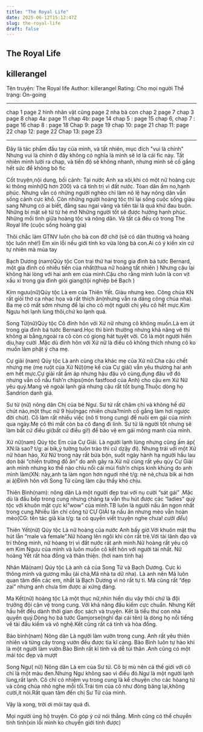 ```yaml
---
title: "The Royal Life"
date: 2025-06-12T15:12:47Z
slug: the-royal-life
draft: false
---
```


## The Royal Life

## killerangel

Tên truyện: The Royal life
Author: killerangel
Rating: Cho mọi người
Thể trạng: On-going
__________________________________
chap 1 page 2
hình nhân vật cũng page 2 nha bà con
chap 2 page 7
chap 3 page 8 
chap 4a: page 11 
chap 4b: page 14 
chap 5 : page 15 
chap 6, chap 7 : page 16 
chap 8 : page 18 
Chap 9: page 19 
chap 10: page 21 
chap 11: page 22 
chap 12: page 22 
Chap 13: page 23
______________________________________ 
 
 
 
 
Đây là tác phẩm đầu tay của mình, và tất nhiên, mục đích "vui là chính"
Nhưng vui là chính ở đây không có nghĩa là mình sẽ lơ là cái fic này.
Tất nhiên mình lười ra chap, và tiến độ sẽ không nhanh, nhưng mình sẽ cố gắng hết sức để không bỏ fic
 
Cốt truyện,nội dung, bối cảnh:
Tại nước Anh xa xôi,khi có một nữ hoàng cực kì thông minh(IQ hơn 200) và cá tính trị vì đất nước.
Tòan dân ấm no,hạnh phúc.
Nhưng vẫn có những người nghèo chỉ làm nô lệ hay nông dân vẫn sống cảnh cực khổ.
Còn những người hoàng tộc thì lại sống cuộc sống giàu sang
Nhưng có ai biết, đằng sau ngai vàng và tiền tài là quá khứ đau buồn.
Những bí mật sẽ từ từ hé mở
Những người tốt sẽ được hưởng hạnh phúc.
Những mối tình giữa hoàng tộc và nông dân.
Và tất cả đều có trong The Royal life (cuộc sống hoàng gia)
 
Thôi chắc làm GTNV luôn cho bà con đỡ chờ (sẽ có dân thường và hoàng tộc luôn nhé!)
Em xin lỗi nếu giới tính ko vừa lòng bà con.Ai có ý kiến xin cứ tự nhiên mà múa tay
 
 
Bạch Dương (nam)Qúy tộc
Con trai thứ hai trong gia đình bá tước Bernard, một gia đình có nhiều tiền của nhất(thua nữ hoàng tất nhiên )
Nhưng cậu lại không hài lòng với hai anh em của mình.Cậu cho rằng mình luôn là con vịt xấu xí trong gia đình giỏi giang(tội nghiệp bé Bạch )
 
 
 
Kim ngưu(nữ)Qúy tộc
Là em của Thiên Yết. Giàu nhưng keo. Công chúa KN rất giỏi thơ ca nhạc họa và rất thích ăn(nhưng vẫn ra dáng công chúa nha). Ba mẹ cô mất sớm nhưng để lại cho cô một người chị yêu cô hết mực.Kim Ngưu hơi lạnh lùng thôi,chứ ko lạnh quá.
 
 
Song Tử(nữ)Qúy tộc
Cô đính hôn với Xử nữ nhưng cô không muốn.Là em út trong gia đình bá tước Bernard.Học thì bình thường nhưng khả năng vẽ thì không ai bằng,ngoài ra cô còn có giọng hát tuyệt vời.
Cô là một người hiền dịu,hay cười .Mặc dù đính hôn với Xử nữ là điều cô không thích nhưng cô ko muốn làm phật ý cha mẹ.
 
 
Cự giải (nam) Qúy tộc
Là anh cùng cha khác mẹ của Xử nữ.Cha cậu chết nhưng mẹ (mẹ ruột của Xử Nữ)(mẹ kế của Cự giải) vẫn yêu thương hai anh em hết mực.Cự giải rất ấm áp nhưng hậu đậu vô cùng,đụng đâu vỡ đó nhưng vẫn cố nấu fish’n chips(món fastfood của Anh) cho cậu em Xử Nữ yêu quý.Mang vẻ ngoài lạnh giá nhưng cậu rất tốt bụng.Thuộc dòng họ Sandrion danh giá.
 
 
 
Sư tử (nữ) nông dân
Chị của bé Ngư. Sư tử rất chăm chỉ và không hế dữ chút nào,một thục nữ 9 hịu(ngạc nhiên chưa?mình cố gắng làm hơi ngược đời chút). Cô làm rất nhiều việc (nô tì trong cung) để nuôi em gái của mình qua ngày.Mẹ cô thì mất còn ba cô đang đi lính. Sư tử là người tốt nhưng sẽ làm bất cứ điều gì(bất cứ điều gì!) để bảo vệ em gái mỏng manh của mình.
 
 
Xử nữ(nam) Qúy tộc
Em của Cự Giải. Là người lạnh lùng nhưng cũng ấm áp( XN:là sao? t/g: ai bik,ý tưởng tuôn trào thì cứ dzậy đi). Nhưng trái với một Xử nữ hòan hảo, Xử Nữ trong này rất bừa bộn, suốt ngày hành hạ người hầu lau dọn bãi “chiến trường đồ ăn” do anh gây ra.Xử nữ cũng rất yêu qúy Cự Giải anh mình nhưng ko thể nào chỉu nổi cái mùi fish’n chips kinh khủng do anh mình làm(XN: này,anh ta làm ngon hơn nguơi nhé t/g: nè nè,chưa bik ai hơn ai à)Đính hôn với Song Tử cũng làm cậu thấy khó chịu.
 
 
Thiên Bình(nam): nông dân
Là một người đẹp trai với nụ cười “sát gái” .Mặc dù là đầu bếp trong cung nhưng chàng ta vẫn thu hút được các “ladies” quý tộc với khuôn mặt cực kì”wow” của mình.TB luôn là người nấu ăn ngon nhất trong cung.Nhiều lần chỉ công tử CỰ GIẢI ta nấu ăn nhưng mèo vẫn hoàn mèo(CG: tên tác giả kia t/g: ta có quyền viết truyện nghe chưa! *cưởi đểu*)
 
 
Thiên Yết(nữ) Qúy tộc
Là nữ hoàng của nước Anh bấy giờ.Với khuôn mặt thu hút lẫn “male và female”.Nữ hòang lên ngôi khi còn rất trẻ.Với tài lãnh đạo và trí thông minh, nữ hòang trị vì đất nước rất anh minh.Nữ hoàng rất yêu cô em Kim Ngưu của mình và luôn muốn cô kết hôn với người tài nhất. Nữ hoàng Yết rất hòa đồng và thân thiện.
(hơi nam tính ha)
 
Nhân Mã(nam) Qúy tộc
Là anh cả của Song Tử và Bạch Dương. Cực kì thông minh và gương mẫu (ái chà,Mã nhà ta dữ nha). Là anh nên Mã luôn quan tâm đến các em, nhất là Bạch Dương vì nó rất tự ti. Mã cũng rất “đẹp zai” nhưng anh chưa tìm được ai xứng đáng.
 
 
Ma Kết(nữ) hoàng tộc
Là một thục nữ,nhìn hiền dịu vậy thôi chứ là đội trưởng đội cận vệ trong cung. Với khả năng đấu kiếm cực chuẩn. Nhưng Kết hầu hết đều dành thời gian đọc sách và truyện. Kết là tiểu thư con nhà quyền quý.Dòng họ bá tước Gamjorse(nghĩ đại cái tên) là dòng họ nổi tiếng về tài đấu kiếm và võ nghệ.Kết cũng rất cá tính và hòa đồng.
 
 
Bảo bình(nam) Nông dân
Là người làm vườn trong cung. Anh rất yêu thiên nhiên và từng cây trong vườn đều được tỉa kĩ càng. Bảo Bình luôn tự hào khi là một người làm vườn.Bảo Bình rất kĩ tính và dễ tủi thân .Anh cũng có một mái tóc đẹp và mượt
 
 
Song Ngư( nữ) Nông dân
Là em của Sư tử. Cô bị mù nên cả thế giới với cô chỉ là một màu đen.Nhưng Ngư không sao vì điều đó.Ngư là một người lạnh lùng,rất lạnh. Cô chỉ có nhiệm vụ trong cung là kể chuyện cho các hòang tử và công chúa nhỏ nghe mỗi tối.Trái tim của cô như đóng băng lại,không cười,ít nói.Rất quan tâm đến chị Sư Tử của mình.
 
 
Vậy là xong, trời ơi mỏi tay quá đi. 
 
Mọi người ủng hộ truyện.
Có góp ý cứ nói thẳng.
Mình cũng có thể chuyển tính tình(xin lỗi mình ko chuyển giới tính được)
